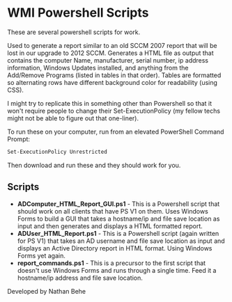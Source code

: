 # WMI Powershell Scripts
These are several powershell scripts for work.

Used to generate a report similar to an old SCCM 2007 report that will be lost in our upgrade to 2012 SCCM.
Generates a HTML file as output that contains the computer Name, manufacturer, serial number, ip address information,
Windows Updates installed, and anything from the Add/Remove Programs (listed in tables in that order).
Tables are formatted so alternating rows have different background color for readability (using CSS).

I might try to replicate this in something other than Powershell so that it won't require people to change their 
Set-ExecutionPolicy (my fellow techs might not be able to figure out that one-liner).

To run these on your computer, run from an elevated PowerShell Command Prompt:
```sh
Set-ExecutionPolicy Unrestricted
```
Then download and run these and they should work for you.

## Scripts

* **ADComputer_HTML_Report_GUI.ps1** - This is a Powershell script that should work on all clients that have PS V1 on them.  Uses Windows Forms to build a GUI that takes a hostname/ip and file save location as input and then generates and displays a HTML formatted report.
* **ADUser_HTML_Report.ps1** - This is a Powershell script (again written for PS V1) that takes an AD username and file save location as input and displays an Active Directory report in HTML format.  Using Windows Forms yet again.
* **report_commands.ps1** - This is a precursor to the first script that doesn't use Windows Forms and runs through a single time.  Feed it a hostname/ip address and file save location.

Developed by Nathan Behe
